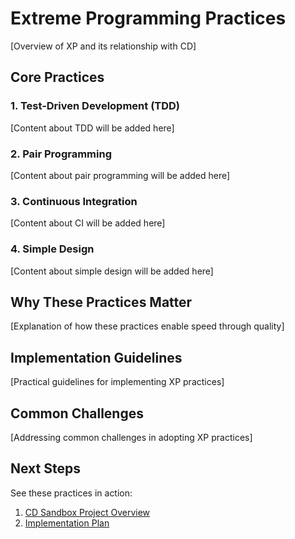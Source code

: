 # Extreme Programming Practices

[Overview of XP and its relationship with CD]

## Core Practices

### 1. Test-Driven Development (TDD)

[Content about TDD will be added here]

### 2. Pair Programming

[Content about pair programming will be added here]

### 3. Continuous Integration

[Content about CI will be added here]

### 4. Simple Design

[Content about simple design will be added here]

## Why These Practices Matter

[Explanation of how these practices enable speed through quality]

## Implementation Guidelines

[Practical guidelines for implementing XP practices]

## Common Challenges

[Addressing common challenges in adopting XP practices]

## Next Steps

See these practices in action:

1. [CD Sandbox Project Overview](../sandbox/overview.md)
2. [Implementation Plan](../sandbox/implementation-plan.md)
